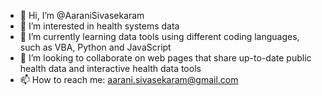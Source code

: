 - 👋 Hi, I’m @AaraniSivasekaram
- 👀 I’m interested in health systems data
- 🌱 I’m currently learning data tools using different coding languages, such as VBA, Python and JavaScript
- 💞️ I’m looking to collaborate on web pages that share up-to-date public health data and interactive health data tools
- 📫 How to reach me: aarani.sivasekaram@gmail.com
